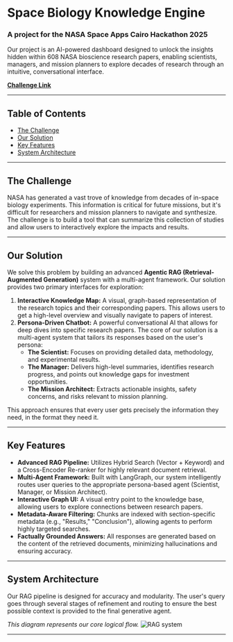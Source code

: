 # Space Biology Knowledge Engine

### A project for the NASA Space Apps Cairo Hackathon 2025

Our project is an AI-powered dashboard designed to unlock the insights hidden within 608 NASA bioscience research papers, enabling scientists, managers, and mission planners to explore decades of research through an intuitive, conversational interface.

**[Challenge Link](https://www.spaceappschallenge.org/2025/challenges/build-a-space-biology-knowledge-engine/?tab=details)**

---

## Table of Contents
- [The Challenge](#the-challenge)
- [Our Solution](#our-solution)
- [Key Features](#key-features)
- [System Architecture](#system-architecture)

---

## The Challenge

NASA has generated a vast trove of knowledge from decades of in-space biology experiments. This information is critical for future missions, but it's difficult for researchers and mission planners to navigate and synthesize. The challenge is to build a tool that can summarize this collection of studies and allow users to interactively explore the impacts and results.

---

## Our Solution

We solve this problem by building an advanced **Agentic RAG (Retrieval-Augmented Generation)** system with a multi-agent framework. Our solution provides two primary interfaces for exploration:

1.  **Interactive Knowledge Map:** A visual, graph-based representation of the research topics and their corresponding papers. This allows users to get a high-level overview and visually navigate to papers of interest.
2.  **Persona-Driven Chatbot:** A powerful conversational AI that allows for deep dives into specific research papers. The core of our solution is a multi-agent system that tailors its responses based on the user's persona:
    * **The Scientist:** Focuses on providing detailed data, methodology, and experimental results.
    * **The Manager:** Delivers high-level summaries, identifies research progress, and points out knowledge gaps for investment opportunities.
    * **The Mission Architect:** Extracts actionable insights, safety concerns, and risks relevant to mission planning.

This approach ensures that every user gets precisely the information they need, in the format they need it.

---

## Key Features

-   **Advanced RAG Pipeline:** Utilizes Hybrid Search (Vector + Keyword) and a Cross-Encoder Re-ranker for highly relevant document retrieval.
-   **Multi-Agent Framework:** Built with LangGraph, our system intelligently routes user queries to the appropriate persona-based agent (Scientist, Manager, or Mission Architect).
-   **Interactive Graph UI:** A visual entry point to the knowledge base, allowing users to explore connections between research papers.
-   **Metadata-Aware Filtering:** Chunks are indexed with section-specific metadata (e.g., "Results," "Conclusion"), allowing agents to perform highly targeted searches.
-   **Factually Grounded Answers:** All responses are generated based on the content of the retrieved documents, minimizing hallucinations and ensuring accuracy.

---

## System Architecture

Our RAG pipeline is designed for accuracy and modularity. The user's query goes through several stages of refinement and routing to ensure the best possible context is provided to the final generative agent.

*This diagram represents our core logical flow.*
<img src="https://github.com/user-attachments/assets/e0e8c1a8-026a-4c9e-bd00-53dd307d22d6" alt="RAG system">

---
  
